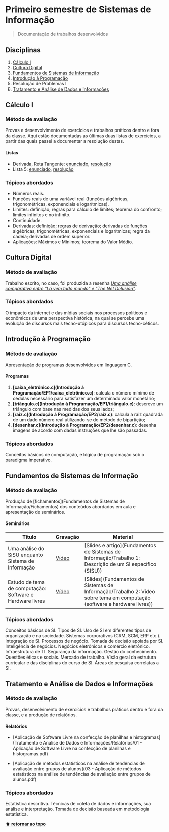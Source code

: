 # Primeiro semestre de Sistemas de Informação

> Documentação de trabalhos desenvolvidos

## Disciplinas

1. [Cálculo I](#cálculo-I)
2. [Cultura Digital](#cultura-digital)
3. [Fundamentos de Sistemas de Informação](#fundamentos-de-sistemas-de-informação)
4. [Introdução à Programação](#introdução-à-programação)
5. Resolução de Problemas I
6. [Tratamento e Análise de Dados e Informações](#tratamento-e-análise-de-dados-e-informações)

## Cálculo I

### Método de avaliação

Provas e desenvolvimento de exercícios e trabalhos práticos dentro e fora da classe. Aqui estão documentadas as últimas duas listas de exercícios, a partir das quais passei a documentar a resolução destas.

#### Listas

- Derivada, Reta Tangente: [enunciado](Cálculo-I/Listas/Lista_Derivada_retaTangente.pdf), [resolução](Cálculo-I/Listas/Gabarito-da-Lista-"Derivada,-Reta-Tangente".pdf)
- Lista 5: [enunciado](Cálculo-I/Listas/Gabarito-Lista_5.pdf), [resolução](Cálculo-I/Listas/Gabarito-Lista-5.pdf)

### Tópicos abordados

- Números reais.
- Funções reais de uma variável real (funções algébricas, trigonométricas, exponenciais e logarítmicas).
- Limites: definição; regras para cálculo de limites; teorema do confronto; limites infinitos e no infinito.
- Continuidade.
- Derivadas: definição; regras de derivação; derivadas de funções algébricas, trigonométricas, exponenciais e logarítmicas; regra da cadeia; derivadas de ordem superior.
- Aplicações: Máximos e Mínimos; teorema do Valor Médio.

## Cultura Digital

### Método de avaliação

Trabalho escrito, no caso, foi produzida a resenha *[Uma análise comparativa entre "Lá vem todo mundo" e "The Net Delusion"](Cultura-Digital/Uma-análise-comparativa-entre-"Lá-vem-todo-mundo"-e-"The-Net-Delusion".md)*.

### Tópicos abordados

O impacto da internet e das mídias sociais nos processos políticos e econômicos de uma perspectiva histórica, na qual se percebe uma evolução de discursos mais tecno-utópicos para discursos tecno-céticos.

## Introdução à Programação

### Método de avaliação

Apresentação de programas desenvolvidos em linguagem C.

#### Programas

1. **[caixa_eletrônico.c](Introdução à Programação/EP1/caixa_eletrônico.c)**: calcula o número mínimo de cédulas necessário para satisfazer um determinado valor monetário;
2. **[triângulo.c](Introdução à Programação/EP1/triângulo.c)**: descreve um triângulo com base nas medidas dos seus lados;
3. **[raiz.c](Introdução à Programação/EP2/raiz.c)**: calcula a raiz quadrada de um dado número real utilizando-se do método de bipartição;
4. **[desenhar.c](Introdução à Programação/EP2/desenhar.c)**: desenha imagens de acordo com dadas instruções que lhe são passadas.

### Tópicos abordados

Conceitos básicos de computação, e lógica de programação sob o paradigma imperativo.

## Fundamentos de Sistemas de Informação

### Método de avaliação

Produção de [fichamentos](Fundamentos de Sistemas de Informação/Fichamentos) dos conteúdos abordados em aula e apresentação de seminários.

#### Seminários

| Título | Gravação | Material |
| --- | --- | --- |
Uma análise do SiSU enquanto Sistema de Informação | [Vídeo](https://tv1.gomntu.space/w/xrLUUM6ksxuZ7EUKCc5wtt) | [Slides e artigo](Fundamentos de Sistemas de Informação/Trabalho 1: Descrição de um SI específico (SISU))
Estudo de tema de computação: Software e Hardware livres | [Vídeo](https://tv1.gomntu.space/w/cRM2rmhTeCh1wbVazwaenD) | [Slides](Fundamentos  de Sistemas de Informação/Trabalho 2: Vídeo sobre tema em computação (software e hardware livres))

### Tópicos abordados

Conceitos básicos de SI. Tipos de SI. Uso de SI em diferentes tipos de organização e na sociedade. Sistemas corporativos (CRM, SCM, ERP etc.). Integração de SI. Processos de negócio. Tomada de decisão apoiada por SI. Inteligência de negócios. Negócios eletrônicos e comércio eletrônico. Infraestrutura de TI. Segurança da informação. Gestão do conhecimento. Questões éticas e sociais. Mercado de trabalho. Visão geral da estrutura curricular e das disciplinas do curso de SI. Áreas de pesquisa correlatas a SI.

## Tratamento e Análise de Dados e Informações

### Método de avaliação

Provas, desenvolvimento de exercícios e trabalhos práticos dentro e fora da classe, e a produção de relatórios.

#### Relatórios

- [Aplicação de Software Livre na confecção de planilhas e histogramas](Tratamento e Análise de Dados e Informações/Relatórios/01 - Aplicação de Software Livre na confecção de planilhas e histogramas.pdf)

- [Aplicação de métodos estatísticos na análise de tendências de avaliação entre grupos de alunos](03 - Aplicação de métodos estatísticos na análise de tendências de avaliação entre grupos de alunos.pdf)

### Tópicos abordados

Estatística descritiva. Técnicas de coleta de dados e informações, sua análise e interpretação. Tomada de decisão baseada em metodologia estatística.


**[⬆ retornar ao topo](#primeiro-semestre-de-sistemas-de-informação)**
